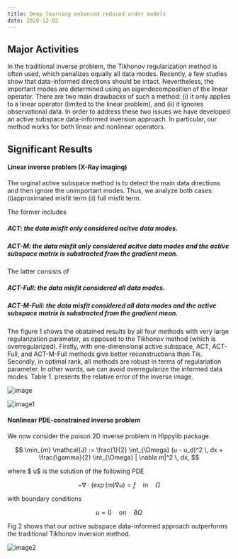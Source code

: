 ```yaml
---
title: Deep learning enhanced reduced order models
date: 2020-12-02
---
```

<script src="//yihui.org/js/math-code.js" defer></script>
<!-- Just one possible MathJax CDN below. You may use others. -->
<script defer
  src="//mathjax.rstudio.com/latest/MathJax.js?config=TeX-MML-AM_CHTML">
</script>

<!--more-->

## Major Activities

In the traditional inverse problem, the Tikhonov regularization method is often used, which penalizes equally all data modes. Recently, a few studies show that data-informed directions should be intact. Nevertheless, the important modes are determined using an eigendecomposition of the linear operator. There are two main drawbacks of such a method: (i) it only applies to a linear operator (limited to the linear problem), and (ii) it ignores observational data. In order to address these two issues we have developed an active subspace data-informed inversion approach. In particular, our method works for both linear and nonlinear operators. 


## Significant Results


#### Linear inverse problem (X-Ray imaging)

The orginal active subspace method is to detect the main data directions and then ignore the unimportant modes. Thus, we analyze both cases: (i)approximated misfit term (ii) full misfit term. 

The former includes 

##### ACT: the data misfit only considered acitve data modes.

##### ACT-M: the data misfit only considered acitve data modes and the active subspace matrix is substracted from the gradient mean.

The latter consists of 

##### ACT-Full: the data misfit considered all data modes.

##### ACT-M-Full: the data misfit considered all data modes and the active subspace matrix is substracted from the gradient mean.

The figure 1 shows the obatained results by all four methods with very large regularization parameter, as opposed to the Tikhonov method (which is overregularized). Firstly, with one-dimensional active subspace, ACT, ACT-Full, and ACT-M-Full methods give better reconstructions than Tik. Secondly, in optimal rank, all methods are robust in terms of regulariation parameter. In other words, we can avoid overregularize the informed data modes. Table 1. presents the relative error of the inverse image.

![image](AS_X_ray_1.png)

![image1](AS_X_ray_2.png)

#### Nonlinear PDE-constrained inverse problem

We now consider the poison 2D inverse problem in Hippylib package. 
   
$$ \min_{m} \mathcal{J} := \frac{1}{2} \int_{\Omega} (u - u_d)^2 \, dx + \frac{\gamma}{2} \int_{\Omega} | \nabla m|^2 \, dx, $$ 

where $ u$ is the solution of the following PDE

$$ -\nabla \cdot (\exp(m) \nabla u) = f \quad  \text{in} \quad  \Omega$$

with boundary conditions

$$ u = 0 \quad  \text{on} \quad  \partial \Omega $$

<!---
Without the active subspace, we must take time to tune properly the regularization parameter, for example, 1e-8 in this problem. Whereas, we can pick more freely from a wide range of parameter when the active subspace mmethod is adapted. The figure 2. shows that the active subspace method allows to get inverse solution with parameter 1e-6.
--->
Fig 2 shows that our active subspace data-informed approach outperforms the traditional Tikhonov inversion method.

![image2](AS_non_linear.png)




